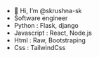 - 👋 Hi, I’m @skrushna-sk
- Software engineer
- Python : Flask, django
- Javascript : React, Node.js
- Html : Raw, Bootstraping
- Css : TailwindCss

<!---
skrushna-sk/skrushna-sk is a ✨ special ✨ repository because its `README.md` (this file) appears on your GitHub profile.
You can click the Preview link to take a look at your changes.
--->

